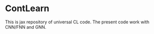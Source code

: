 # ContLearn
This is jax repository of universal CL code. The present code work with CNN/FNN and GNN.


